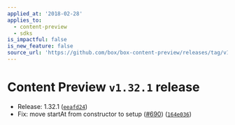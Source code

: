 ```yaml
---
applied_at: '2018-02-28'
applies_to:
  - content-preview
  - sdks
is_impactful: false
is_new_feature: false
source_url: 'https://github.com/box/box-content-preview/releases/tag/v1.32.1'
---
```


# Content Preview `v1.32.1` release


* Release: 1.32.1 ([`eeafd24`](https://github.com/box/box-content-preview/commit[`eeafd24`](https://github.com/box/box-content-preview/commit/eeafd24)))
* Fix: move startAt from constructor to setup ([#690](https://github.com/box/box-content-preview/pull/690)) ([`164e036`](https://github.com/box/box-content-preview/commit[`164e036`](https://github.com/box/box-content-preview/commit/164e036)))



